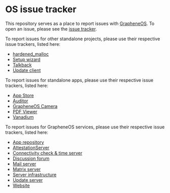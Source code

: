 # OS issue tracker

This repository serves as a place to report issues with [GrapheneOS](https://grapheneos.org/). To open an issue, please see the [issue tracker](https://github.com/GrapheneOS/os-issue-tracker/issues).

To report issues for other standalone projects, please use their respective issue trackers, listed here:
- [hardened_malloc](https://github.com/GrapheneOS/hardened_malloc)
- [Setup wizard](https://github.com/GrapheneOS/platform_packages_apps_SetupWizard2/issues)
- [Talkback](https://github.com/GrapheneOS/talkback/issues)
- [Update client](https://github.com/GrapheneOS/platform_packages_apps_Updater/issues)

To report issues for standalone apps, please use their respective issue trackers, listed here:
- [App Store](https://github.com/GrapheneOS/AppStore/issues)
- [Auditor](https://github.com/GrapheneOS/Auditor/issues)
- [GrapheneOS Camera](https://github.com/GrapheneOS/Camera/issues)
- [PDF Viewer](https://github.com/GrapheneOS/PdfViewer/issues)
- [Vanadium](https://github.com/GrapheneOS/Vanadium/issues)

To report issues for GrapheneOS services, please use their respective issue trackers, listed here:
- [App repository](https://github.com/GrapheneOS/apps.grapheneos.org/issues)
- [AttestationServer](https://github.com/GrapheneOS/AttestationServer/issues)
- [Connectivity check & time server](https://github.com/GrapheneOS/grapheneos.network/issues)
- [Discussion forum](https://github.com/GrapheneOS/discuss.grapheneos.org/issues)
- [Mail server](https://github.com/GrapheneOS/mail.grapheneos.org/issues)
- [Matrix server](https://github.com/GrapheneOS/matrix.grapheneos.org/issues)
- [Server infrastructure](https://github.com/GrapheneOS/infrastructure/issues)
- [Update server](https://github.com/GrapheneOS/releases.grapheneos.org/issues)
- [Website](https://github.com/GrapheneOS/grapheneos.org/issues)
